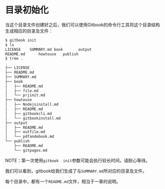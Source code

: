 目录初始化
====

当这个目录文件创建好之后，我们可以使用Gitbook的命令行工具将这个目录结构生成相应的目录及文件：

```bash
$ gitbook init
$ ls
LICENSE    SUMMARY.md book       output
README.md      howtouse   publish
$ tree .
.
├── LICENSE
├── README.md
├── SUMMARY.md
├── book
│   ├── README.md
│   ├── file.md
│   └── prjinit.md
├── howtouse
│   ├── Nodejsinstall.md
│   ├── README.md
│   ├── gitbookcli.md
│   └── gitbookinstall.md
├── output
│   ├── README.md
│   ├── outfile.md
│   └── pdfandebook.md
└── publish
    ├── README.md
    └── gitpages.md
```

NOTE：第一次使用`gitbook  init`参数可能会执行较长时间，请耐心等待。

我们可以看到，gitbook给我们生成了与`SUMMARY.md`所对应的目录及文件。

每个目录中，都有一个`README.md`文件，相当于一章的说明。
